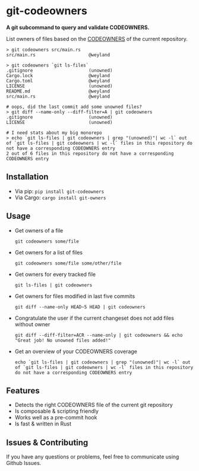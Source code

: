 # git-codeowners

**A git subcommand to query and validate CODEOWNERS.**

List owners of files based on the [CODEOWNERS](https://docs.github.com/en/repositories/managing-your-repositorys-settings-and-features/customizing-your-repository/about-code-owners) of the current repository.

```
> git codeowners src/main.rs
src/main.rs                    @weyland
```

```
> git codeowners `git ls-files`
.gitignore                     (unowned)
Cargo.lock                     @weyland
Cargo.toml                     @weyland
LICENSE                        (unowned)
README.md                      @weyland
src/main.rs                    @weyland
```

```
# oops, did the last commit add some unowned files?
> git diff --name-only --diff-filter=A | git codeowners
.gitignore                     (unowned)
LICENSE                        (unowned)
```

```
# I need stats about my big monorepo
> echo `git ls-files | git codeowners | grep "(unowned)"| wc -l` out of `git ls-files | git codeowners | wc -l` files in this repository do not have a corresponding CODEOWNERS entry
2 out of 6 files in this repository do not have a corresponding CODEOWNERS entry
```

## Installation

- Via pip: `pip install git-codeowners`
- Via Cargo: `cargo install git-owners`

## Usage

- Get owners of a file

  ```
  git codeowners some/file
  ```

- Get owners for a list of files

  ```
  git codeowners some/file some/other/file
  ```

- Get owners for every tracked file

  ```
  git ls-files | git codeowners
  ```

- Get owners for files modified in last five commits

  ```
  git diff --name-only HEAD~5 HEAD | git codeowners
  ```

- Congratulate the user if the current changeset does not add files without owner

  ```
  git diff --diff-filter=ACR --name-only | git codeowners && echo "Great job! No unowned files added!"
  ```

- Get an overview of your CODEOWNERS coverage
  ```
  echo `git ls-files | git codeowners | grep "(unowned)"| wc -l` out of `git ls-files | git codeowners | wc -l` files in this repository do not have a corresponding CODEOWNERS entry
  ```

## Features

- Detects the right CODEOWNERS file of the current git repository
- Is composable & scripting friendly
- Works well as a pre-commit hook
- Is fast & written in Rust

## Issues & Contributing

If you have any questions or problems, feel free to communicate using Github Issues.
